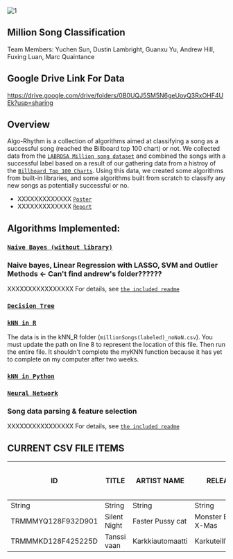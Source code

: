 ![1](https://cloud.githubusercontent.com/assets/8572563/25414393/4b218236-29ff-11e7-9af2-1598f9cd67b0.png)
## Million Song Classification
Team Members: Yuchen Sun, Dustin Lambright, Guanxu Yu, Andrew Hill, Fuxing Luan, Marc Quaintance

## Google Drive Link For Data
https://drive.google.com/drive/folders/0B0UQJ5SM5N6geUoyQ3RxOHF4UEk?usp=sharing

## Overview
Algo-Rhythm is a collection of algorithms aimed at classifying a song as a successful song (reached the Billboard top 100 chart) or not.  We collected data from the [`LABROSA Million song dataset`](https://labrosa.ee.columbia.edu/millionsong/) and combined the songs with a successful label based on a result of our gathering data from a histroy of the [`Billboard Top 100 Charts`](http://www.billboard.com/charts/hot-100).  Using this data, we created some algorithms from built-in libraries, and some algorithms built from scratch to classify any new songs as potentially successful or no.

* XXXXXXXXXXXXX [`Poster`](https://labrosa.ee.columbia.edu/millionsong/)
* XXXXXXXXXXXXX [`Report`](https://reddit.com)

## Algorithms Implemented:

### [`Naive Bayes (without library)`](https://github.ncsu.edu/ysun34/CSC522_MillionSongClassification/tree/master/naiveBayes)

### Naive bayes, Linear Regression with LASSO, SVM and Outlier Methods <- Can't find andrew's folder??????
XXXXXXXXXXXXXXXX For details, see [`the included readme`](https://github.com/dlambright/CSC_522/tree/master/naiveBayes)

### [`Decision Tree`](https://github.ncsu.edu/ysun34/CSC522_MillionSongClassification/tree/master/Decision%20Tree%20Classification)

### [`kNN in R`](https://github.ncsu.edu/ysun34/CSC522_MillionSongClassification/tree/master/kNN_R)
The data is in the kNN_R folder (`millionSongs(labeled)_noNaN.csv`). You must update the path on line 8 to represent the location of this file. Then run the entire file. It shouldn't complete the myKNN function because it has yet to complete on my computer after two weeks.

### [`kNN in Python`](https://github.ncsu.edu/ysun34/CSC522_MillionSongClassification/tree/master/KNN)

### [`Neural Network`](https://github.ncsu.edu/ysun34/CSC522_MillionSongClassification/tree/master/neural_net)

### Song data parsing & feature selection
XXXXXXXXXXXXXXXX For details, see [`the included readme`](https://github.com/dlambright/CSC_522/tree/master/Preprocessing)


## CURRENT CSV FILE ITEMS ##

| ID | TITLE | ARTIST NAME | RELEASE | YEAR | KEY | KEY CONFIDENCE | TIME SIGNATURE | TIME SIGNATURE CONFIDENCE | MODE | MODE CONFIDENCE | END OF FADE IN | START OF FADE OUT | ENERGY | DURATION |  DANCEABILITY | SONG HOTTNESS | TEMPO | LOUDNESS | TOP 100? | 
| ------------- | ------------- | ------------- |------------- |------------- |------------- |------------- |------------- |------------- |------------- |------------- |------------- |------------- |------------- |------------- |------------- |------------- |------------- |------------- |------------- |
| String              | String        | String           | String                | String | Int | Float | Int | Float | Int | Float | Float | Float | Float | Float | Float | Float | Float | Float | Bool |
| TRMMMYQ128F932D901  | Silent Night  | Faster Pussy cat | Monster Ballads X-Mas | 2003   | 10  | 0.777 | 4 | 0.94 | 0 | 0.688 | 2.049 | 236.635 | 0.0 | 252.05506 | 0.0 | 0.5428987432910862| 87.002 | -4.829 | 0 |
| TRMMMKD128F425225D  | Tanssi vaan   | Karkkiautomaatti |  Karkuteill\u00e4     | 1995   | 9   | 0.808 | 1 | 0.0 | 1 | 0.355 | 0.258 | 148.66 | 0.0 | 156.55138 | 0.0 | 0.2998774882739778| 150.778 | -10.555| 0 |


